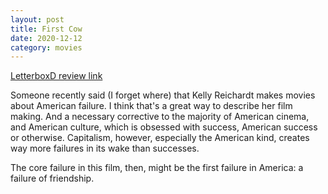 ```yaml
---
layout: post
title: First Cow
date: 2020-12-12
category: movies
---
```

 
[LetterboxD review link](https://letterboxd.com/samarthbhaskar/film/first-cow/)

Someone recently said (I forget where) that Kelly Reichardt makes movies about American failure. I think that's a great way to describe her film making. And a necessary corrective to the majority of American cinema, and American culture, which is obsessed with success, American success or otherwise. Capitalism, however, especially the American kind, creates way more failures in its wake than successes. 

The core failure in this film, then, might be the first failure in America: a failure of friendship.